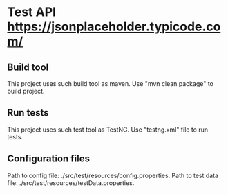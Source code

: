 # Test API https://jsonplaceholder.typicode.com/

## Build tool
This project uses such build tool as maven.
Use "mvn clean package" to build project.

## Run tests
This project uses such test tool as TestNG.
Use "testng.xml" file to run tests.

## Configuration files
Path to config file: ./src/test/resources/config.properties.
Path to test data file: ./src/test/resources/testData.properties.
